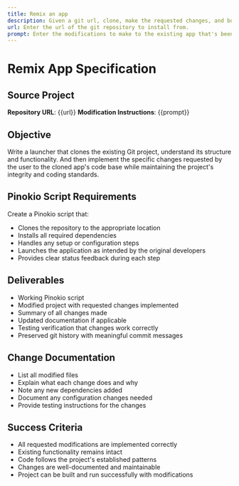 ```yaml
---
title: Remix an app
description: Given a git url, clone, make the requested changes, and build a launcher.
url: Enter the url of the git repository to install from.
prompt: Enter the modifications to make to the existing app that's been cloned.
---
```


# Remix App Specification

## Source Project
**Repository URL**: {{url}}
**Modification Instructions**: {{prompt}}

## Objective
Write a launcher that clones the existing Git project, understand its structure and functionality. And then implement the specific changes requested by the user to the cloned app's code base while maintaining the project's integrity and coding standards.

## Pinokio Script Requirements
Create a Pinokio script that:
- Clones the repository to the appropriate location
- Installs all required dependencies
- Handles any setup or configuration steps
- Launches the application as intended by the original developers
- Provides clear status feedback during each step

## Deliverables
- Working Pinokio script
- Modified project with requested changes implemented
- Summary of all changes made
- Updated documentation if applicable
- Testing verification that changes work correctly
- Preserved git history with meaningful commit messages

## Change Documentation
- List all modified files
- Explain what each change does and why
- Note any new dependencies added
- Document any configuration changes needed
- Provide testing instructions for the changes

## Success Criteria
- All requested modifications are implemented correctly
- Existing functionality remains intact
- Code follows the project's established patterns
- Changes are well-documented and maintainable
- Project can be built and run successfully with modifications
